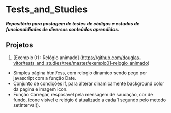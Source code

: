 # Tests_and_Studies
##### Repositório para postagem de testes de códigos e estudos de funcionaldiades de diversos conteúdos aprendidos.

## **Projetos**

1. [Exemplo 01 : Relógio animado] (https://github.com/douglas-vitor/tests_and_studies/tree/master/exemplo01-relogio_animado)
- Simples página html/css, com relogio dinamico sendo pego por javascript com a função Date.
- Conjunto de condições if, para alterar dinamicamente background color da pagina e imagem icon.
- Função Carregar, resposavel pela mensagem de saudação, cor de fundo, icone visivel e relógio é atualizado a cada 1 segundo pelo metodo setInterval().
